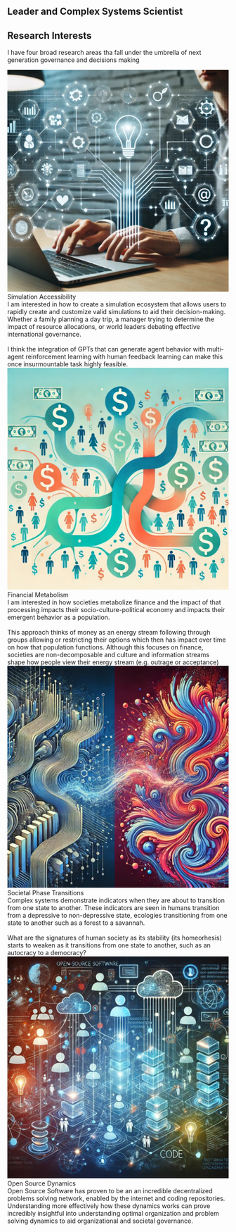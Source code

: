 <link rel="stylesheet" href="style.css" />

## Leader and Complex Systems Scientist


<h2 style="text-align: left"> Research Interests </h2>

<p>

I have four broad research areas tha fall under the umbrella of next generation governance and decisions making

</p>

<div class="image-summary-container">
    <img src="images/simulation.jpg" alt="Simulation Accessibility">
        <div class="summary-content">
        <div class="summary-caption">Simulation Accessibility</div>
        <div class="summary-text">
            I am interested in how to create a simulation ecosystem that allows users to rapidly create and customize valid simulations to aid their decision-making. Whether a family planning a day trip, a manager trying to determine the impact of resource allocations, or world leaders debating effective international governance. <br><br>
            I think the integration of GPTs that can generate agent behavior with multi-agent reinforcement learning with human feedback learning can make this once insurmountable task highly feasible. 
        </div>
    </div>
</div>

<div class="image-summary-container">
    <img src="images/metabolism.jpg" alt="Financial Metabolism">
        <div class="summary-content">
        <div class="summary-caption">Financial Metabolism</div>
        <div class="summary-text">
            I am interested in how societies metabolize finance and the impact of that processing impacts their socio-culture-political economy and impacts their emergent behavior as a population. <br><br>
            This approach thinks of money as an energy stream following through groups allowing or restricting their options which then has impact over time on how that population functions. Although this focuses on finance, societies are non-decomposable and culture and information streams shape how people view their energy stream (e.g. outrage or acceptance)   
        </div>
    </div>
</div>

<div class="image-summary-container">
    <img src="images/transition.jpg" alt="Societal Phase Transitions">
        <div class="summary-content">
        <div class="summary-caption">Societal Phase Transitions</div>
        <div class="summary-text">
            Complex systems demonstrate indicators when they are about to transition from one state to another. These indicators are seen in humans transition from a depressive to non-depressive state, ecologies transitioning from one state to another such as a forest to a savannah.<br><br>
            What are the signatures of human society as its  stability (its homeorhesis) starts to weaken as it transitions from one state to another, such as an autocracy to a democracy?   
        </div>
    </div>
</div>

<div class="image-summary-container">
    <img src="images/opensource.jpg" alt="Open Source Dynamics">
        <div class="summary-content">
        <div class="summary-caption">Open Source Dynamics</div>
        <div class="summary-text">
            Open Source Software has proven to be an an incredible decentralized problems solving network, enabled by the internet and coding repositories. Understanding more effectively how these dynamics works can prove incredibly insightful into  understanding optimal organization and problem solving dynamics to aid organizational and societal governance. 
        </div>
    </div>
</div>